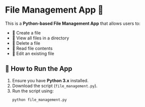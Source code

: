 # File Management App 📂  

This is a **Python-based File Management App** that allows users to:  
- 📌 Create a file  
- 📌 View all files in a directory  
- 📌 Delete a file  
- 📌 Read file contents  
- 📌 Edit an existing file  

## 🚀 How to Run the App  
1. Ensure you have **Python 3.x** installed.  
2. Download the script (`file_management.py`).  
3. Run the script using:  
   ```bash
   python file_management.py
